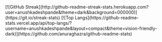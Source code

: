 <meta name="google-site-verification" content="7LxVceCB_qEz6RAHtdqK09niLjQMC16NCoc_yWQk9Vo" />
[![GitHub Streak](http://github-readme-streak-stats.herokuapp.com?user=anushkadeshpande&theme=dark&background=000000)](https://git.io/streak-stats)
[![Top Langs](https://github-readme-stats.vercel.app/api/top-langs/?username=anushkadeshpande&layout=compact&theme=vision-friendly-dark)](https://github.com/anuraghazra/github-readme-stats)
